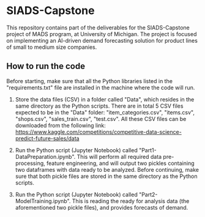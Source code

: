 # SIADS-Capstone
This repository contains part of the deliverables for the SIADS-Capstone project of MADS program, at University of Michigan. The project is focused on implementing an AI-driven demand forecasting solution for product lines of small to medium size companies.

## How to run the code
Before starting, make sure that all the Python libraries listed in the "requirements.txt" file are installed in the machine where the code will run.
1. Store the data files (CSV) in a folder called "Data", which resides in the same directory as the Python scripts.
There are in total 5 CSV files expected to be in the "Data" folder: "item_categories.csv", "items.csv", "shops.csv", "sales_train.csv", "test.csv".
All these CSV files can be downloaded from the following link: https://www.kaggle.com/competitions/competitive-data-science-predict-future-sales/data

2. Run the Python script (Jupyter Notebook) called "Part1-DataPreparation.ipynb". This will perform all required data pre-processing, feature engineering, and will output two pickles containing two dataframes with data ready to be analyzed. Before continuing, make sure that both pickle files are stored in the same directory as the Python scripts. 

3. Run the Python script (Jupyter Notebook) called "Part2-ModelTraining.ipynb". This is reading the ready for analysis data (the aforementioned two pickle files), and provides forecasts of demand. 
